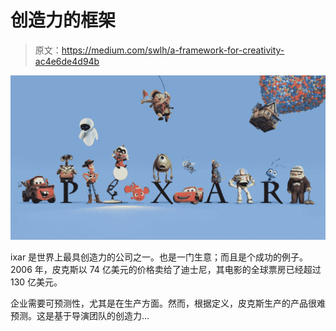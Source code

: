 # 创造力的框架

> 原文：<https://medium.com/swlh/a-framework-for-creativity-ac4e6de4d94b>

![](img/96b5a332250416b8667bac39e57f4901.png)

ixar 是世界上最具创造力的公司之一。也是一门生意；而且是个成功的例子。2006 年，皮克斯以 74 亿美元的价格卖给了迪士尼，其电影的全球票房已经超过 130 亿美元。

企业需要可预测性，尤其是在生产方面。然而，根据定义，皮克斯生产的产品很难预测。这是基于导演团队的创造力…